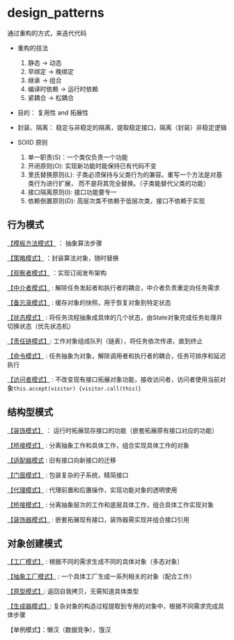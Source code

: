 
# design_patterns

通过重构的方式，来迭代代码

- 重构的技法
    1. 静态 -> 动态
    2. 早绑定 -> 晚绑定
    3. 继承 -> 组合
    4. 编译时依赖 -> 运行时依赖
    5. 紧耦合 -> 松耦合


- 目的： 复用性 and 拓展性

- 封装、隔离： 稳定与非稳定的隔离，提取稳定接口，隔离（封装）非稳定逻辑

- SOlID 原则
    1. 单一职责(S)：一个类仅负责一个功能
    2. 开闭原则(O): 实现新功能时能保持已有代码不变
    3. 里氏替换原则(L): 子类必须保持与父类行为的兼容。重写一个方法是对基类行为进行扩展， 而不是将其完全替换。（子类能替代父类的功能）
    4. 接口隔离原则(I): 接口功能要专一
    5. 依赖倒置原则(D): 高层次类不依赖于低层次类，接口不依赖于实现

    
## 行为模式

[【模板方法模式】](./src/Template%20Method.md) ： 抽象算法步骤

[【策略模式】](./src/Strategy.md) ：封装算法对象，随时替换

[【观察者模式】](./src/Observer.md) ：实现订阅发布架构

[【中介者模式】](./src/Meditor.md) : 解除任务发起者和执行者的耦合，中介者负责重定向任务需求

[【备忘录模式】](./src/Memento.md) :  缓存对象的快照，用于恢复对象到特定状态

[【状态模式】](./src/State.md) : 将任务流程抽象成具体的几个状态，由State对象完成任务处理并切换状态（优先状态机）

[【责任链模式】](./src/ChainOfResponsibility.md): 工作对象组成队列（链表），将任务依次传递，直到终止

[【命令模式】](./src/Command.md) : 任务抽象为对象，解除调用者和执行者的耦合，任务可排序和延迟执行

[【访问者模式】](./src/Visitor.md) : 不改变现有接口拓展对象功能，接收访问者，访问者使用当前对象`this.accept(visitor) {visitor.call(this)}`
## 结构型模式

[【装饰模式】](./src/Decorator.md) ： 运行时拓展现存接口的功能（嵌套拓展原有接口对应的功能）

[【桥接模式】](./src/Bridge.md) : 分离抽象工作和具体工作，组合实现具体工作的对象

[【适配器模式](./src/Adapter.md) : 旧有接口向新接口的迁移

[【门面模式】](./src/Facade.md) : 包装复杂的子系统，精简接口

[【代理模式】](./src/Proxy.md) : 代理前置和后置操作，实现功能对象的透明使用

[【桥接模式】](./src/Bridge.md) : 分离抽象层次的工作和底层具体工作，组合具体工作实现对象

[【装饰器模式】](./src/Decorator.md) : 嵌套拓展现有接口，装饰器需实现并组合接口引用

## 对象创建模式

[【工厂模式】](./src/Factory.md) : 根据不同的需求生成不同的具体对象（多态对象）

[【抽象工厂模式】](./src/Ab_Factory.md) :  一个具体工厂生成一系列相关的对象（配合工作）

[【原型模式】](./src/Prototype.md): 返回自我拷贝，无需知道具体类型

[【生成器模式】](./src/Builder.md): 复杂对象的构造过程提取到专用的对象中，根据不同需求完成具体步骤

【单例模式】：懒汉（数据竞争），饿汉

